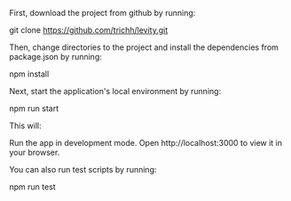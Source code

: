 First, download the project from github by running:

git clone https://github.com/trichh/levity.git

Then, change directories to the project and install the dependencies from package.json by running:

npm install

Next, start the application's local environment by running:

npm run start

This will:

Run the app in development mode.
Open http://localhost:3000 to view it in your browser.

You can also run test scripts by running:

npm run test
